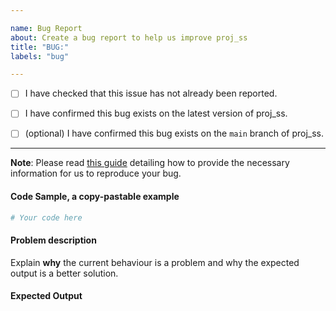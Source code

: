 ```yaml
---

name: Bug Report
about: Create a bug report to help us improve proj_ss
title: "BUG:"
labels: "bug"

---
```


- [ ] I have checked that this issue has not already been reported.

- [ ] I have confirmed this bug exists on the latest version of proj_ss.

- [ ] (optional) I have confirmed this bug exists on the `main` branch of proj_ss.

---

**Note**: Please read [this
guide](https://matthewrocklin.com/blog/work/2018/02/28/minimal-bug-reports) detailing
how to provide the necessary information for us to reproduce your bug.

#### Code Sample, a copy-pastable example

```python
# Your code here
```

#### Problem description

Explain **why** the current behaviour is a problem and why the expected output is a
better solution.

#### Expected Output
